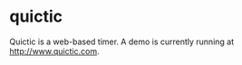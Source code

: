 quictic
=======

Quictic is a web-based timer. A demo is currently running at http://www.quictic.com.
